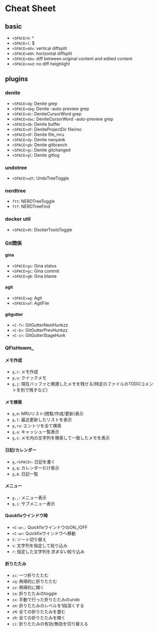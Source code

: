 # Cheat Sheet

## basic
- `<SPACE>h`: ^
- `<SPACE>l`: $
- `<SPACE>ddv`: vertical diffsplit
- `<SPACE>ddh`: horizontal diffsplit
- `<SPACE>ddo`: diff between original content and edited content
- `<SPACE>nod`: no diff heighlight

## plugins

### denite
- `<SPACE>dg`: Denite grep
- `<SPACE>dag`: Denite -auto-preview grep
- `<SPACE>dc`: DeniteCursorWord grep
- `<SPACE>dac`: DeniteCursorWord -auto-preview grep
- `<SPACE>db`: Denite buffer
- `<SPACE>df`: DeniteProjectDir file/rec
- `<SPACE>dF`: Denite file_mru
- `<SPACE>dy`: Denite neoyank
- `<SPACE>gb`: Denite gitbranch
- `<SPACE>gc`: Denite gitchanged
- `<SPACE>gl`: Denite gitlog

### undotree
- `<SPACE>udt`: UndoTreeToggle

### nerdtree
- `ftt`: NERDTreeToggle
- `ftf`: NERDTreeFind

### docker util
- `<SPACE>dt`: DockerToolsToggle

### Git関係
#### gina
- `<SPACE>gs`: Gina status
- `<SPACE>gc`: Gina commit
- `<SPACE>gB`: Gina blame

#### agit
- `<SPACE>ag`: Agit
- `<SPACE>af`: AgitFile

#### gitgutter
- `<C-f>`: GitGutterNextHunkzz
- `<C-b>`: GitGutterPrevHunkzz
- `<C-s>`: GitGutterStageHunk

### QFixHowm_
#### メモ作成
- `g,c`: メモ作成
- `g,u`: クイックメモ
- `g,j`: 現在バッファと関連したメモを残せる(特定のファイルのTODOコメントを別で残すなど)

#### メモ検索
- `g,m`: MRUリスト(閲覧/作成/更新)表示
- `g,l`: 最近更新したリストを表示
- `g,ra`: エントリを全て検索
- `g,a`: キャッシュ一覧表示
- `g,s`: メモ内の文字列を検索して一致したメモを表示

#### 日記/カレンダー
- `g,<SPACE>`: 日記を書く
- `g,q`: カレンダーだけ表示
- `g,A`: 日記一覧

#### メニュー
- `g,,`: メニュー表示
- `g,i`: サブメニュー表示

#### Quickfixウインドウ時
- `<C-w>,`: QuickfixウインドウのON_/OFF
- `<C-w>`: Quickfixウインドウへ移動
- `S`: ソート切り替え
- `s`: 文字列を指定して絞り込み
- `r`: 指定した文字列を*含まない*絞り込み

#### 折りたたみ
- `zc`: 一つ折りたたむ
- `zq`: 再帰的に折りたたむ
- `zz`: 再帰的に開く
- `za`: 折りたたみのtoggle
- `zx`: 手動で行った折りたたみのundo
- `zm`: 折りたたみのレベルを1段深くする
- `zM`: 全ての折りたたみを畳む
- `zR`: 全ての折りたたみを開く
- `zi`: 折りたたみの有効/無効を切り替える
